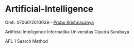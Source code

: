 # Artificial-Intelligence

<p>Oleh: 0706012010039 - <a href="https://rebrand.ly/probo-krishnacahya">Probo Krishnacahya</a></p>
<p>Artificial Intelligence Informatika Universitas Ciputra Surabaya</p>
<p>AFL 1 Search Method</p>

